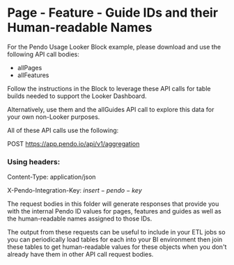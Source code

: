 # Page - Feature - Guide IDs and their Human-readable Names

For the Pendo Usage Looker Block example, please download and use the following API call bodies:

- allPages
- allFeatures

Follow the instructions in the Block to leverage these API calls for table builds needed to support the Looker Dashboard.

Alternatively, use them and the allGuides API call to explore this data for your own non-Looker purposes.

All of these API calls use the following:

POST https://app.pendo.io/api/v1/aggregation

### Using headers:

Content-Type: application/json

X-Pendo-Integration-Key: $insert-pendo-key$

The request bodies in this folder will generate responses that provide you with the internal Pendo ID values for pages, features and guides as well as the human-readable names assigned to those IDs.  

The output from these requests can be useful to include in your ETL jobs so you can periodically load tables for each into your BI environment then join these tables to get human-readable values for these objects when you don't already have them in other API call request bodies.
